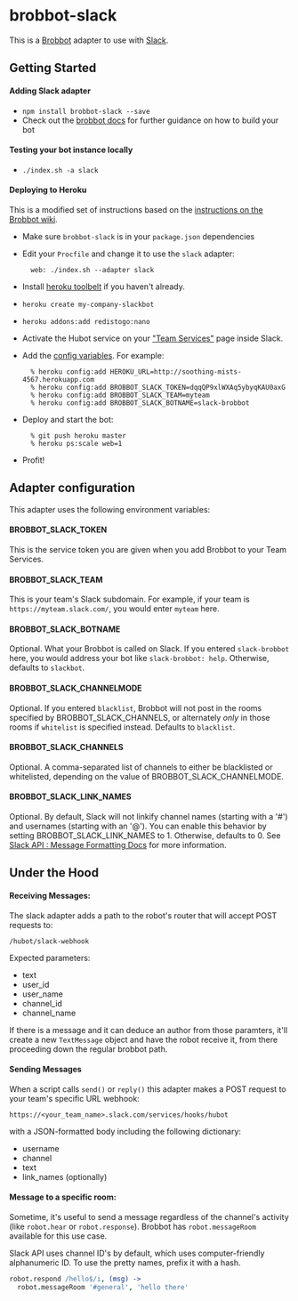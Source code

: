 # brobbot-slack

This is a [Brobbot](https://npmjs.org/package/brobbot) adapter to use with [Slack](https://slack.com).  

## Getting Started

#### Adding Slack adapter

- `npm install brobbot-slack --save`
- Check out the [brobbot docs](https://github.com/b3nj4m/hubot/tree/master/docs/README.md) for further guidance on how to build your bot

#### Testing your bot instance locally

- `./index.sh -a slack`

#### Deploying to Heroku

This is a modified set of instructions based on the [instructions on the Brobbot wiki](https://github.com/b3nj4m/hubot/blob/master/docs/deploying/heroku.md).

- Make sure `brobbot-slack` is in your `package.json` dependencies
- Edit your `Procfile` and change it to use the `slack` adapter:

        web: ./index.sh --adapter slack

- Install [heroku toolbelt](https://toolbelt.heroku.com/) if you haven't already.
- `heroku create my-company-slackbot`
- `heroku addons:add redistogo:nano`
- Activate the Hubot service on your ["Team Services"](http://my.slack.com/services/new/hubot) page inside Slack.
- Add the [config variables](#adapter-configuration). For example:

        % heroku config:add HEROKU_URL=http://soothing-mists-4567.herokuapp.com
        % heroku config:add BROBBOT_SLACK_TOKEN=dqqQP9xlWXAq5ybyqKAU0axG
        % heroku config:add BROBBOT_SLACK_TEAM=myteam
        % heroku config:add BROBBOT_SLACK_BOTNAME=slack-brobbot

- Deploy and start the bot:

        % git push heroku master
        % heroku ps:scale web=1

- Profit!

## Adapter configuration

This adapter uses the following environment variables:

#### BROBBOT\_SLACK\_TOKEN

This is the service token you are given when you add Brobbot to your Team Services.

#### BROBBOT\_SLACK\_TEAM

This is your team's Slack subdomain. For example, if your team is `https://myteam.slack.com/`, you would enter `myteam` here.

#### BROBBOT\_SLACK\_BOTNAME

Optional. What your Brobbot is called on Slack. If you entered `slack-brobbot` here, you would address your bot like `slack-brobbot: help`. Otherwise, defaults to `slackbot`.

#### BROBBOT\_SLACK\_CHANNELMODE

Optional. If you entered `blacklist`, Brobbot will not post in the rooms specified by BROBBOT_SLACK_CHANNELS, or alternately *only* in those rooms if `whitelist` is specified instead. Defaults to `blacklist`.

#### BROBBOT\_SLACK\_CHANNELS

Optional. A comma-separated list of channels to either be blacklisted or whitelisted, depending on the value of BROBBOT_SLACK_CHANNELMODE.

#### BROBBOT\_SLACK\_LINK\_NAMES

Optional. By default, Slack will not linkify channel names (starting with a '#') and usernames (starting with an '@'). You can enable this behavior by setting BROBBOT_SLACK_LINK_NAMES to 1. Otherwise, defaults to 0. See [Slack API : Message Formatting Docs](https://api.slack.com/docs/formatting) for more information.

## Under the Hood

#### Receiving Messages:

The slack adapter adds a path to the robot's router that will accept POST requests to:

`/hubot/slack-webhook`

Expected parameters:

- text
- user_id
- user_name
- channel_id
- channel_name

If there is a message and it can deduce an author from those paramters, it'll create a new `TextMessage` object and have the robot receive it, from there proceeding down the regular brobbot path.

#### Sending Messages

When a script calls `send()` or `reply()` this adapter makes a POST request to your team's specific URL webhook:

`https://<your_team_name>.slack.com/services/hooks/hubot`

with a JSON-formatted body including the following dictionary:

- username
- channel
- text
- link_names (optionally)

#### Message to a specific room:

Sometime, it's useful to send a message regardless of the channel's activity (like `robot.hear` or `robot.response`). Brobbot has `robot.messageRoom` available for this use case.

Slack API uses channel ID's by default, which uses computer-friendly alphanumeric ID. To use the pretty names, prefix it with a hash.

```coffeescript
robot.respond /hello$/i, (msg) ->
  robot.messageRoom '#general', 'hello there'
```
